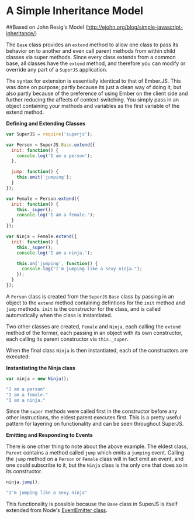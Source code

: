 # A Simple Inheritance Model
##Based on John Resig's Model (http://ejohn.org/blog/simple-javascript-inheritance/)

The `Base` class provides an `extend` method to allow one class to pass its behavior on to another and even call parent methods from within child classes via super methods. Since every class extends from a common base, all classes have the `extend` method, and therefore you can modify or override any part of a `SuperJS` application.

The syntax for extension is essentially identical to that of Ember.JS. This was done on purpose; partly because its just a clean way of doing it, but also partly because of the preference of using Ember on the client side and further reducing the affects of context-switching. You simply pass in an object containing your methods and variables as the first variable of the extend method.

**Defining and Extending Classes**

```javascript
var SuperJS = require('superjs');

var Person = SuperJS.Base.extend({
  init: function() {
	console.log('I am a person');
  },

  jump: function() {
	this.emit('jumping');
  }
});

var Female = Person.extend({
  init: function() {
	this._super();
	console.log('I am a female.');
  }
});

var Ninja = Female.extend({
  init: function() {
	this._super();
	console.log('I am a ninja.');

	this.on('jumping', function() {
	  console.log("I'm jumping like a sexy ninja.");
	});
  }
});

```

A `Person` class is created from the `SuperJS` `Base` class by passing in an object to the `extend` method containing defintions for the `init` method and `jump` methods. `init` is the constructor for the class, and is called automatically when the class is instantiated.

Two other classes are created, `Female` and `Ninja`, each calling the `extend` method of the former, each passing in an object with its own constructor, each calling its parent constructor via `this._super`.

When the final class `Ninja` is then instantiated, each of the constructors are executed:

**Instantiating the Ninja class**
```javascript
var ninja = new Ninja();

"I am a person"
"I am a female."
"I am a ninja."
```

Since the `super` methods were called first in the constructor before any other instructions, the eldest parent executes first. This is a pretty useful pattern for layering on functionality and can be seen throughout SuperJS.

**Emitting and Responding to Events**

There is one other thing to note about the above example. The eldest class, `Parent` contains a method called `jump` which emits a `jumping` event. Calling the `jump` method on a `Person` or `Female` class will in fact emit an event, and one could subscribe to it, but the `Ninja` class is the only one that does so in its constructor.

```javascript
ninja.jump();

"I'm jumping like a sexy ninja"
```

This functionality is possible because the `Base` class in SuperJS is itself extended from Node's [EventEmitter class](http://nodejs.org/api/events.html).